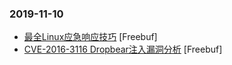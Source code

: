 ### 2019-11-10

* [最全Linux应急响应技巧](https://www.freebuf.com/articles/system/218407.html) [Freebuf]
* [CVE-2016-3116 Dropbear注入漏洞分析](https://www.freebuf.com/vuls/217933.html) [Freebuf]
